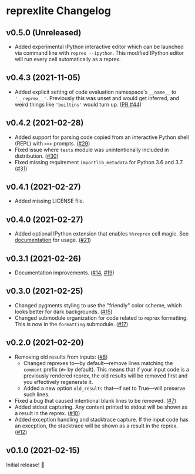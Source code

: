 # reprexlite Changelog

## v0.5.0 (Unreleased)

- Added experimental IPython interactive editor which can be launched via command line with `reprex --ipython`. This modified IPython editor will run every cell automatically as a reprex.

## v0.4.3 (2021-11-05)

- Added explicit setting of code evaluation namespace's `__name__` to `'__reprex__'`. Previously this was unset and would get inferred, and weird things like `'builtins'` would turn up. ([PR #44](https://github.com/jayqi/reprexlite/pull/44))

## v0.4.2 (2021-02-28)

- Added support for parsing code copied from an interactive Python shell (REPL) with `>>>` prompts. ([#29](https://github.com/jayqi/reprexlite/pull/29))
- Fixed issue where `tests` module was unintentionally included in distribution. ([#30](https://github.com/jayqi/reprexlite/pull/30))
- Fixed missing requirement `importlib_metadata` for Python 3.6 and 3.7. ([#31](https://github.com/jayqi/reprexlite/pull/31))

## v0.4.1 (2021-02-27)

- Added missing LICENSE file.

## v0.4.0 (2021-02-27)

- Added optional IPython extension that enables `%%reprex` cell magic. See [documentation](https://jayqi.github.io/reprexlite/stable/ipython-jupyter-magic/) for usage. ([#21](https://github.com/jayqi/reprexlite/pull/21))

## v0.3.1 (2021-02-26)

- Documentation improvements. ([#14](https://github.com/jayqi/reprexlite/pull/14), [#19](https://github.com/jayqi/reprexlite/pull/19))

## v0.3.0 (2021-02-25)

- Changed pygments styling to use the "friendly" color scheme, which looks better for dark backgrounds. ([#15](https://github.com/jayqi/reprexlite/pull/15))
- Changed submodule organization for code related to reprex formatting. This is now in the `formatting` submodule. ([#17](https://github.com/jayqi/reprexlite/pull/17))

## v0.2.0 (2021-02-20)

- Removing old results from inputs: ([#8](https://github.com/jayqi/reprexlite/pull/8))
  - Changed reprexes to—by default—remove lines matching the `comment` prefix (`#>` by default). This means that if your input code is a previously rendered reprex, the old results will be removed first and you effectively regenerate it.
  - Added a new option `old_results` that—if set to True—will preserve such lines.
- Fixed a bug that caused intentional blank lines to be removed. ([#7](https://github.com/jayqi/reprexlite/pull/7))
- Added stdout capturing. Any content printed to stdout will be shown as a result in the reprex. ([#10](https://github.com/jayqi/reprexlite/pull/10))
- Added exception handling and stacktrace capture. If the input code has an exception, the stacktrace will be shown as a result in the reprex. ([#12](https://github.com/jayqi/reprexlite/pull/12))

## v0.1.0 (2021-02-15)

Initial release! 🎉
